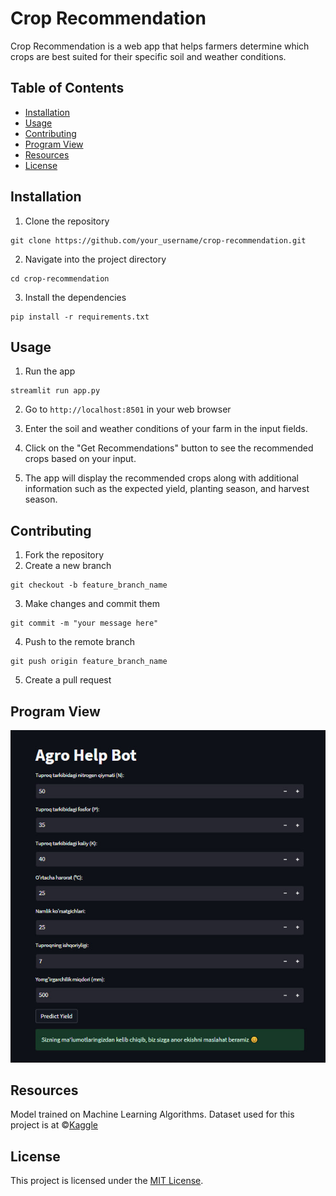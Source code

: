 # Crop Recommendation

Crop Recommendation is a web app that helps farmers determine which crops are best suited for their specific soil and weather conditions.

## Table of Contents

- [Installation](#installation)
- [Usage](#usage)
- [Contributing](#contributing)
- [Program View](#program-view)
- [Resources](#resources)
- [License](#license)

## Installation

1. Clone the repository

```
git clone https://github.com/your_username/crop-recommendation.git
```

2. Navigate into the project directory

```
cd crop-recommendation
```

3. Install the dependencies

```
pip install -r requirements.txt
```

## Usage

1. Run the app

```
streamlit run app.py
```

2. Go to `http://localhost:8501` in your web browser

3. Enter the soil and weather conditions of your farm in the input fields.

4. Click on the "Get Recommendations" button to see the recommended crops based on your input.

5. The app will display the recommended crops along with additional information such as the expected yield, planting season, and harvest season.

## Contributing

1. Fork the repository
2. Create a new branch

```
git checkout -b feature_branch_name
```

3. Make changes and commit them

```
git commit -m "your message here"
```

4. Push to the remote branch

```
git push origin feature_branch_name
```

5. Create a pull request

## Program View

<p align="center">
    <img src="Images/Streamlit App.jpg" alt="Streamlit App">
</p>

## Resources

Model trained on Machine Learning Algorithms. Dataset used for this project is at &copy;[Kaggle](https://kaggle.com/datasets/atharvaingle/crop-recommendation-dataset)

## License

This project is licensed under the [MIT License](https://opensource.org/licenses/MIT).
